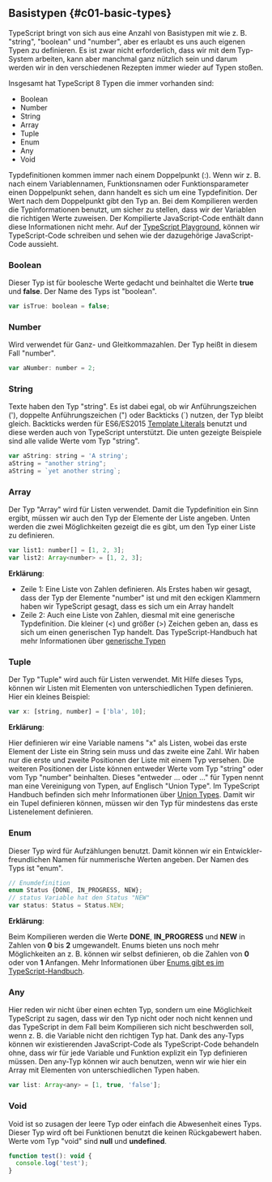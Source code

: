 ## Basistypen {#c01-basic-types}

TypeScript bringt von sich aus eine Anzahl von Basistypen mit wie z. B. "string", "boolean" und "number", aber es erlaubt es uns auch eigenen Typen zu definieren.
Es ist zwar nicht erforderlich, dass wir mit dem Typ-System arbeiten, kann aber manchmal ganz nützlich sein und darum werden wir in den verschiedenen Rezepten immer wieder auf Typen stoßen.

Insgesamt hat TypeScript 8 Typen die immer vorhanden sind:

* Boolean
* Number
* String
* Array
* Tuple
* Enum
* Any
* Void

Typdefinitionen kommen immer nach einem Doppelpunkt (:).
Wenn wir z. B. nach einem Variablennamen, Funktionsnamen oder Funktionsparameter einen Doppelpunkt sehen, dann handelt es sich um eine Typdefinition.
Der Wert nach dem Doppelpunkt gibt den Typ an.
Bei dem Kompilieren werden die Typinformationen benutzt, um sicher zu stellen, dass wir der Variablen die richtigen Werte zuweisen.
Der Kompilierte JavaScript-Code enthält dann diese Informationen nicht mehr.
Auf der [TypeScript Playground](https://www.typescriptlang.org/play/index.html), können wir TypeScript-Code schreiben und sehen wie der dazugehörige JavaScript-Code aussieht.

### Boolean

Dieser Typ ist für boolesche Werte gedacht und beinhaltet die Werte __true__ und __false__. Der Name des Typs ist "boolean".

```js
var isTrue: boolean = false;
```

### Number

Wird verwendet für Ganz- und Gleitkommazahlen. Der Typ heißt in diesem Fall "number".

```js
var aNumber: number = 2;
```

### String

Texte haben den Typ "string".
Es ist dabei egal, ob wir Anführungszeichen ('), doppelte Anführungszeichen (") oder Backticks (\`) nutzen, der Typ bleibt gleich.
Backticks werden für ES6/ES2015 [Template Literals](https://developer.mozilla.org/en/docs/Web/JavaScript/Reference/Template_literals) benutzt und diese werden auch von TypeScript unterstützt.
Die unten gezeigte Beispiele sind alle valide Werte vom Typ "string".

```js
var aString: string = 'A string';
aString = "another string";
aString = `yet another string`;
```

### Array

Der Typ "Array" wird für Listen verwendet. Damit die Typdefinition ein Sinn ergibt, müssen wir auch den Typ der Elemente der Liste angeben.
Unten werden die zwei Möglichkeiten gezeigt die es gibt, um den Typ einer Liste zu definieren.

```js
var list1: number[] = [1, 2, 3];
var list2: Array<number> = [1, 2, 3];
```

__Erklärung__:

* Zeile 1: Eine Liste von Zahlen definieren. Als Erstes haben wir gesagt, dass der Typ der Elemente "number" ist und mit den eckigen Klammern haben wir TypeScript gesagt, dass es sich um ein Array handelt
* Zeile 2: Auch eine Liste von Zahlen, diesmal mit eine generische Typdefinition. Die kleiner (<) und größer (>) Zeichen geben an, dass es sich um einen generischen Typ handelt. Das TypeScript-Handbuch hat mehr Informationen über [generische Typen](https://www.typescriptlang.org/docs/handbook/generics.html)

### Tuple

Der Typ "Tuple" wird auch für Listen verwendet.
Mit Hilfe dieses Typs, können wir Listen mit Elementen von unterschiedlichen Typen definieren.
Hier ein kleines Beispiel:

```js
var x: [string, number] = ['bla', 10];
```

__Erklärung__:

Hier definieren wir eine Variable namens "x" als Listen, wobei das erste Element der Liste ein String sein muss und das zweite eine Zahl.
Wir haben nur die erste und zweite Positionen der Liste mit einem Typ versehen.
Die weiteren Positionen der Liste können entweder Werte vom Typ "string" oder vom Typ "number" beinhalten.
Dieses "entweder ... oder ..." für Typen nennt man eine Vereinigung von Typen, auf Englisch "Union Type".
Im TypeScript Handbuch befinden sich mehr Informationen über [Union Types](https://www.typescriptlang.org/docs/handbook/advanced-types.html#union-types).
Damit wir ein Tupel definieren können, müssen wir den Typ für mindestens das erste Listenelement definieren.

### Enum

Dieser Typ wird für Aufzählungen benutzt. Damit können wir ein Entwickler-freundlichen Namen für nummerische Werten angeben. Der Namen des Typs ist "enum".

```js
// Enumdefinition
enum Status {DONE, IN_PROGRESS, NEW};
// status Variable hat den Status "NEW"
var status: Status = Status.NEW;
```

__Erklärung__:

Beim Kompilieren werden die Werte __DONE__, __IN\_PROGRESS__ und __NEW__ in Zahlen von __0__ bis __2__ umgewandelt.
Enums bieten uns noch mehr Möglichkeiten an z. B. können wir selbst definieren, ob die Zahlen von __0__ oder von __1__ Anfangen. Mehr Informationen über [Enums gibt es im TypeScript-Handbuch](https://www.typescriptlang.org/docs/handbook/enums.html).

### Any

Hier reden wir nicht über einen echten Typ, sondern um eine Möglichkeit TypeScript zu sagen, dass wir den Typ nicht oder noch nicht kennen und das TypeScript in dem Fall beim Kompilieren sich nicht beschwerden soll, wenn z. B. die Variable nicht den richtigen Typ hat.
Dank des any-Typs können wir existierenden JavaScript-Code als TypeScript-Code behandeln ohne, dass wir für jede Variable und Funktion explizit ein Typ definieren müssen.
Den any-Typ können wir auch benutzen, wenn wir wie hier ein Array mit Elementen von unterschiedlichen Typen haben.

```js
var list: Array<any> = [1, true, 'false'];
```

### Void

Void ist so zusagen der leere Typ oder einfach die Abwesenheit eines Typs.
Dieser Typ wird oft bei Funktionen benutzt die keinen Rückgabewert haben.
Werte vom Typ "void" sind __null__ und __undefined__.

```js
function test(): void {
  console.log('test');
}
```

